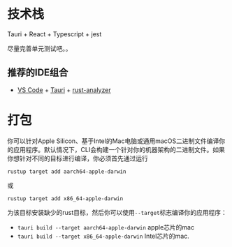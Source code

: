 # 技术栈

Tauri + React + Typescript + jest

尽量完善单元测试吧。。


## 推荐的IDE组合

- [VS Code](https://code.visualstudio.com/) + [Tauri](https://marketplace.visualstudio.com/items?itemName=tauri-apps.tauri-vscode) + [rust-analyzer](https://marketplace.visualstudio.com/items?itemName=rust-lang.rust-analyzer)


# 打包
你可以针对Apple Silicon、基于Intel的Mac电脑或通用macOS二进制文件编译你的应用程序。默认情况下，CLI会构建一个针对你的机器架构的二进制文件。如果你想针对不同的目标进行编译，你必须首先通过运行
```
rustup target add aarch64-apple-darwin
```
或
```
rustup target add x86_64-apple-darwin
```
为该目标安装缺少的rust目标，然后你可以使用`--target`标志编译你的应用程序：
- `tauri build --target aarch64-apple-darwin` apple芯片的mac
- `tauri build --target x86_64-apple-darwin` Intel芯片的mac.